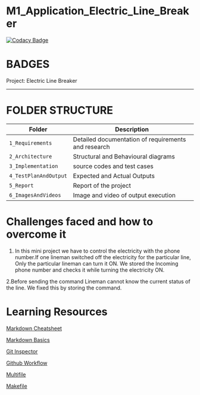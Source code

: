 # M1_Application_Electric_Line_Breaker

[![Codacy Badge](https://api.codacy.com/project/badge/Grade/ce7f936c962745b4bf3855132f620fba)](https://app.codacy.com/gh/siddharthsk112/M1_Application_Electric_Line_Breaker?utm_source=github.com&utm_medium=referral&utm_content=siddharthsk112/M1_Application_Electric_Line_Breaker&utm_campaign=Badge_Grade_Settings)
# BADGES
Project: Electric Line Breaker

----------------------------------------------------------------------------------------------------------------------------------------------------------------------

# FOLDER STRUCTURE
| Folder | Description |
|--------|-------------|
| `1_Requirements`| Detailed documentation of requirements and research |
| `2_Architecture`| Structural and Behavioural diagrams|
| `3_Implementation`| source codes and test cases |
| `4_TestPlanAndOutput`| Expected and Actual Outputs  |
| `5_Report`| Report of the project |
| `6_ImagesAndVideos`| Image and video of output execution |


# Challenges faced and how to overcome it
1. In this mini project we have to control the electricity with the phone number.If one lineman switched off the electricity for the particular line, Only the particular lineman can turn it ON. We stored the Incoming phone number and checks it while turning the electricity ON.
  
2.Before sending the command Lineman cannot know the current status of the line. We fixed this by storing the command.

# Learning Resources
[Markdown Cheatsheet](https://github.com/adam-p/markdown-here/wiki/Markdown-Cheatsheet)

[Markdown Basics](https://docs.github.com/en/github/writing-on-github/getting-started-with-writing-and-formatting-on-github/basic-writing-and-formatting-syntax)

[Git Inspector](https://github.com/ejwa/gitinspector)

[Github Workflow](https://lab.github.com/githubtraining/first-day-on-github)

[Multifile](https://softwareengineering.stackexchange.com/questions/401415/what-are-the-benefits-of-multi-file-programming)

[Makefile](https://youtu.be/O5mG8H36V44)
